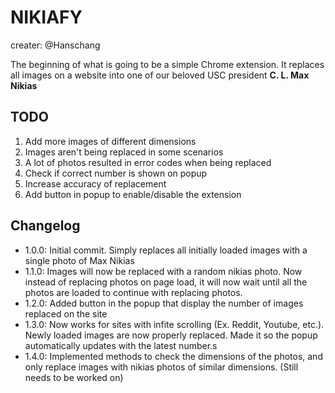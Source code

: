 NIKIAFY
===
creater: @Hanschang

The beginning of what is going to be a simple Chrome extension.
It replaces all images on a website into one of our beloved USC president
<b>C. L. Max Nikias</b>

TODO
---
1. Add more images of different dimensions
2. Images aren't being replaced in some scenarios
3. A lot of photos resulted in error codes when being replaced
4. Check if correct number is shown on popup
5. Increase accuracy of replacement
6. Add button in popup to enable/disable the extension

Changelog
---
* 1.0.0: Initial commit. Simply replaces all initially loaded images with a single photo of Max Nikias
* 1.1.0: Images will now be replaced with a random nikias photo. Now instead of replacing photos on page load, it will now wait until all the photos are loaded to continue with replacing photos.
* 1.2.0: Added button in the popup that display the number of images replaced on the site
* 1.3.0: Now works for sites with infite scrolling (Ex. Reddit, Youtube, etc.). Newly loaded images are now properly replaced. Made it so the popup automatically updates with the latest number.s
* 1.4.0: Implemented methods to check the dimensions of the photos, and only replace images with nikias photos of similar dimensions. (Still needs to be worked on)